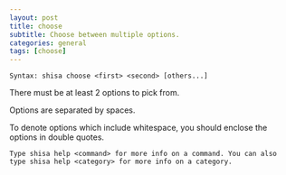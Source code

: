 ```yaml
---
layout: post
title: choose
subtitle: Choose between multiple options.
categories: general
tags: [choose]
---
```


`Syntax: shisa choose <first> <second> [others...]`

There must be at least 2 options to pick from.

Options are separated by spaces.

To denote options which include whitespace, you should enclose the options in double quotes.

```
Type shisa help <command> for more info on a command. You can also type shisa help <category> for more info on a category.
```